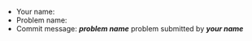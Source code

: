 <!-- ## Describe your changes

## Issue ticket number and link

## Checklist before requesting a review

- [ ] I have performed a self-review of my code
- [ ] If it is a core feature, I have added thorough tests.
- [ ] Do we need to implement analytics?
- [ ] Will this be part of a product update? If yes, please write one phrase about this update.
 -->
 
 
 - Your name: 
 - Problem name: 
 - Commit message: ___problem name___ problem submitted by ___your name___
